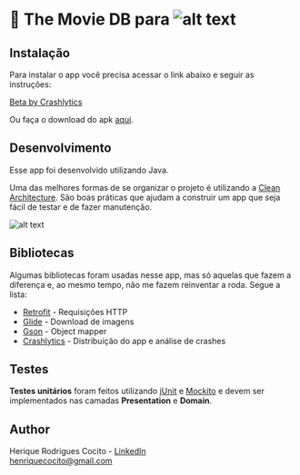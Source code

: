 # 🤖 The Movie DB para ![alt text](https://io.fastshop.com.br/wcsstore/FastShop/Criacao/Atualizacoes/logoFastShopHome.png "FastShop") 

## Instalação
Para instalar o app você precisa acessar o link abaixo e seguir as instruções:

[Beta by Crashlytics](https://betas.to/gpUDo9Rk)

Ou faça o download do apk [aqui](https://github.com/henriquecocito/The-Movie-DB/blob/master/app-debug.apk).

## Desenvolvimento
Esse app foi desenvolvido utilizando Java. 

Uma das melhores formas de se organizar o projeto é utilizando a [Clean Architecture](https://medium.com/@dmilicic/a-detailed-guide-on-developing-android-apps-using-the-clean-architecture-pattern-d38d71e94029). São boas práticas que ajudam a construir um app que seja fácil de testar e de fazer manutenção.

![alt text](https://raw.githubusercontent.com/bufferapp/android-clean-architecture-boilerplate/master/art/architecture.png "Clean Architecture")


## Bibliotecas
Algumas bibliotecas foram usadas nesse app, mas só aquelas que fazem a diferença e, ao mesmo tempo, não me fazem reinventar a roda. Segue a lista:

* [Retrofit](http://square.github.io/retrofit/) - Requisições HTTP
* [Glide](https://github.com/bumptech/glide) - Download de imagens
* [Gson](https://github.com/google/gson) - Object mapper
* [Crashlytics](https://fabric.io/kits/android/crashlytics) - Distribuição do app e análise de crashes

## Testes
**Testes unitários** foram feitos utilizando [jUnit](https://junit.org/junit4/) e [Mockito](http://site.mockito.org/) e devem ser implementados nas camadas **Presentation** e **Domain**.

## Author
Herique Rodrigues Cocito - [LinkedIn](https://linkedin.com/in/henriquecocito)  
[henriquecocito@gmail.com](mailto:henriquecocito@gmail.com)  